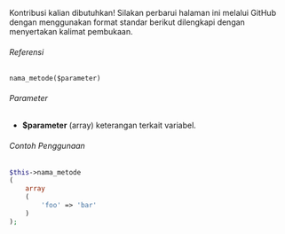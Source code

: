 Kontribusi kalian dibutuhkan!
Silakan perbarui halaman ini melalui GitHub dengan menggunakan format standar berikut dilengkapi dengan menyertakan kalimat pembukaan.

###### Referensi

`nama_metode($parameter)`

###### Parameter
* **$parameter** (array) keterangan terkait variabel.

###### Contoh Penggunaan

```php
$this->nama_metode
(
    array
    (
        'foo' => 'bar'
    )
);
```
